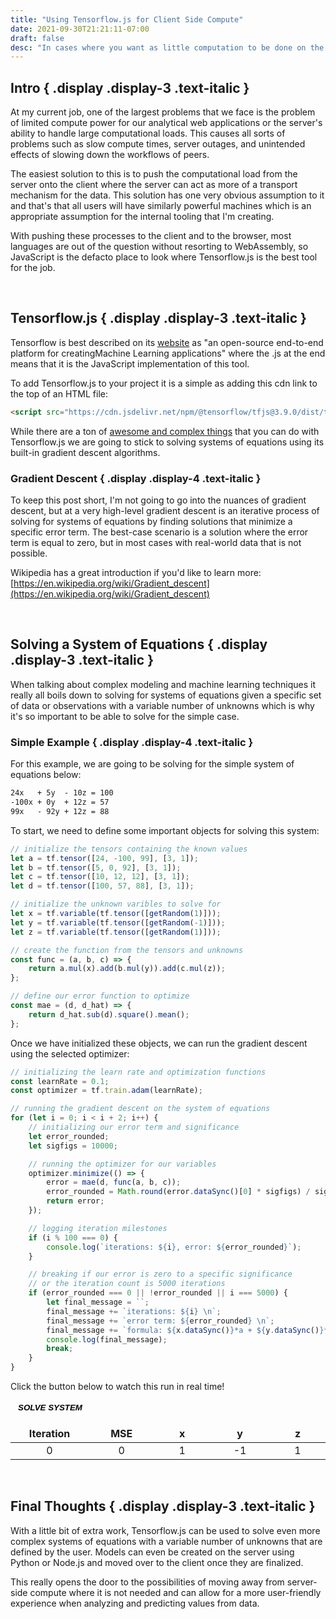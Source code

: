 ```yaml
---
title: "Using Tensorflow.js for Client Side Compute"
date: 2021-09-30T21:21:11-07:00
draft: false
desc: "In cases where you want as little computation to be done on the server, Tensorflow.js can be used as a great medium for client-side compute."
---
```


<div class="blog-post">

## Intro { .display .display-3 .text-italic }
At my current job, one of the largest problems that we face is the problem of limited compute
power for our analytical web applications or the server's ability to handle large computational 
loads. This causes all sorts of problems such as slow compute times, server outages, and 
unintended effects of slowing down the workflows of peers.

The easiest solution to this is to push the computational load from the server onto the client
where the server can act as more of a transport mechanism for the data. This solution has one 
very obvious assumption to it and that's that all users will have similarly powerful machines
which is an appropriate assumption for the internal tooling that I'm creating.

With pushing these processes to the client and to the browser, most languages are out of the
question without resorting to WebAssembly, so JavaScript is the defacto place to look where
Tensorflow.js is the best tool for the job. 

<br />

## Tensorflow.js { .display .display-3 .text-italic }
Tensorflow is best described on its [website](https://www.tensorflow.org/js) as 
"an open-source end-to-end platform for creatingMachine Learning applications" where the 
.js at the end means that it is the JavaScript implementation of this tool.

To add Tensorflow.js to your project it is a simple as adding this cdn link to the top
of an HTML file:
```HTML
<script src="https://cdn.jsdelivr.net/npm/@tensorflow/tfjs@3.9.0/dist/tf.min.js"></script>
```

While there are a ton of [awesome and complex things](https://www.tensorflow.org/js/demos) 
that you can do with Tensorflow.js we are going to stick to solving systems of equations 
using its built-in gradient descent algorithms.


###  Gradient Descent { .display .display-4 .text-italic }
To keep this post short, I'm not going to go into the nuances of gradient descent, but at a
very high-level gradient descent is an iterative process of solving for systems of equations
by finding solutions that minimize a specific error term. The best-case scenario is a solution 
where the error term is equal to zero, but in most cases with real-world data that is not
possible.

Wikipedia has a great introduction if you'd like to learn more: 
[https://en.wikipedia.org/wiki/Gradient_descent](https://en.wikipedia.org/wiki/Gradient_descent)

<br />

## Solving a System of Equations { .display .display-3 .text-italic }
When talking about complex modeling and machine learning techniques it really all boils down
to solving for systems of equations given a specific set of data or observations with a 
variable number of unknowns which is why it's so important to be able to solve for the 
simple case.


### Simple Example { .display .display-4 .text-italic }
For this example, we are going to be solving for the simple system of equations below:

```latex 
24x   + 5y  - 10z = 100
-100x + 0y  + 12z = 57
99x   - 92y + 12z = 88
```

To start, we need to define some important objects for solving this system: 

```javascript
// initialize the tensors containing the known values
let a = tf.tensor([24, -100, 99], [3, 1]);
let b = tf.tensor([5, 0, 92], [3, 1]);
let c = tf.tensor([10, 12, 12], [3, 1]);
let d = tf.tensor([100, 57, 88], [3, 1]);

// initialize the unknown varibles to solve for
let x = tf.variable(tf.tensor([getRandom(1)]));
let y = tf.variable(tf.tensor([getRandom(-1)]));
let z = tf.variable(tf.tensor([getRandom(1)]));

// create the function from the tensors and unknowns
const func = (a, b, c) => {
    return a.mul(x).add(b.mul(y)).add(c.mul(z));
};

// define our error function to optimize
const mae = (d, d_hat) => {
    return d_hat.sub(d).square().mean();
};
```

Once we have initialized these objects, we can run the gradient descent using the selected
optimizer:

```javascript
// initializing the learn rate and optimization functions
const learnRate = 0.1;
const optimizer = tf.train.adam(learnRate);

// running the gradient descent on the system of equations
for (let i = 0; i < i + 2; i++) {
    // initializing our error term and significance
    let error_rounded;
    let sigfigs = 10000;

    // running the optimizer for our variables
    optimizer.minimize(() => {
        error = mae(d, func(a, b, c));
        error_rounded = Math.round(error.dataSync()[0] * sigfigs) / sigfigs;
        return error;
    });

    // logging iteration milestones
    if (i % 100 === 0) {
        console.log(`iterations: ${i}, error: ${error_rounded}`);
    }

    // breaking if our error is zero to a specific significance
    // or the iteration count is 5000 iterations
    if (error_rounded === 0 || !error_rounded || i === 5000) {
        let final_message = ``;
        final_message += `iterations: ${i} \n`;
        final_message += `error term: ${error_rounded} \n`;
        final_message += `formula: ${x.dataSync()}*a + ${y.dataSync()}*b + ${z.dataSync()}*c = d`;
        console.log(final_message);
        break;
    }
}
```

Click the button below to watch this run in real time!

<div>
<script src="https://cdn.jsdelivr.net/npm/@tensorflow/tfjs@3.9.0/dist/tf.min.js"></script>

<style>
    .results-button {
        padding: .25rem .75rem;
        text-transform: uppercase;
        background-color: var(--gray3);
        border: 1px solid var(--gray2);
        box-shadow: -2.5px -2px 0px 0px var(--gray2);
        border-radius: 4px;
        font-weight: 600;
        font-style: italic;
    }

    #simple-results-table {
        border-collapse: collapse;
        box-shadow: -2.5px -2px 0px 0px var(--gray2);
    }

    #simple-results-table td,
    #simple-results-table th {
        width: clamp(8em, 10vh, 12em);
        text-align: center;
        border: 1px solid var(--gray2);
    }

    #simple-results-table th {
        background-color: var(--gray3);
    }
</style>


<button class="results-button" onclick="SolveSystem()">Solve System</button>

<table id="simple-results-table">
    <thead>
    <tr>
        <th>Iteration</th>
        <th>MSE</th>
        <th>x</th>
        <th>y</th>
        <th>z</th>
    </tr>
    </thead>
    <tbody>
    <tr>
        <td id="table-simple-iteration">0</td>
        <td id="table-simple-mse">0</td>
        <td id="table-simple-x">1</td>
        <td id="table-simple-y">-1</td>
        <td id="table-simple-z">1</td>
    </tr>
    </tbody>
</table>

<script>
    var isMobile = /iPhone|iPad|iPod|Android/i.test(navigator.userAgent);
    console.log(isMobile)

    // selecting the dom elements that we want to update
    let table_simple_iteration = document.getElementById(
    "table-simple-iteration"
    );
    let table_simple_mse = document.getElementById("table-simple-mse");
    let table_simple_x = document.getElementById("table-simple-x");
    let table_simple_y = document.getElementById("table-simple-y");
    let table_simple_z = document.getElementById("table-simple-z");

    // triggers solving the system of equations
    function SolveSystem() {
        new Promise((resolve) => {
            // initialize the tensors containing the known values
            let a = tf.tensor([24, -100, 99], [3, 1]);
            let b = tf.tensor([5, 0, 92], [3, 1]);
            let c = tf.tensor([10, 12, 12], [3, 1]);
            let d = tf.tensor([100, 57, 88], [3, 1]);

            // initialize the unknown varibles to solve for
            let x = tf.variable(tf.tensor([1]));
            let y = tf.variable(tf.tensor([-1]));
            let z = tf.variable(tf.tensor([1]));

            // create the function from the tensors and unknowns
            const func = (a, b, c) => {
                return a.mul(x).add(b.mul(y)).add(c.mul(z));
            };

            // define our error function to optimize
            const mse = (d, d_hat) => {
                return d_hat.sub(d).square().mean();
            };

            // setting the learning rate and the optimization function
            // we are going with the adam optimization function since it
            // adaptively updates the learning rate which leads to slower
            // iteration time, but better performance in the long
            // run when we are trying to estimate the parameters; by using
            // adam, we have a much better and more consitent time converging
            // to the true values of the varibles
            const learnRate = 0.1;
            const optimizer = tf.train.adam(learnRate);

            let i = 0;
            var intr = setInterval(() => {
            // initializing our error term and significance
            let error_rounded;
            let sigfigs = 10000;

            // running the optimizer for our variables
            optimizer.minimize(() => {
                error = mse(d, func(a, b, c));
                error_rounded =
                Math.round(error.dataSync()[0] * sigfigs) / sigfigs;
                return error;
            });

            // setting the displayed values
            table_simple_iteration.innerText = i;
            table_simple_mse.innerText = error_rounded;
            table_simple_x.innerText =
                Math.round(x.dataSync()[0] * sigfigs) / sigfigs;
            table_simple_y.innerText =
                Math.round(y.dataSync()[0] * sigfigs) / sigfigs;
            table_simple_z.innerText =
                Math.round(z.dataSync()[0] * sigfigs) / sigfigs;

            // breaking if our error is zero to a specific significance
            // or the iteration count is 5000 iterations
            if (error_rounded === 0 || !error_rounded || i === 2000) {
                clearInterval(intr);
            }

            // adding one to the iteration
            ++i;
            }, 0);

            // resolving the promise
            resolve();
        });
    }
</script>
</div>

<br />

## Final Thoughts { .display .display-3 .text-italic }
With a little bit of extra work, Tensorflow.js can be used to solve even more complex 
systems of equations with a variable number of unknowns that are defined by the user.
Models can even be created on the server using Python or Node.js and moved over to 
the client once they are finalized. 

This really opens the door to the possibilities of moving away from server-side compute
where it is not needed and can allow for a more user-friendly experience when analyzing
and predicting values from data.

</div>

